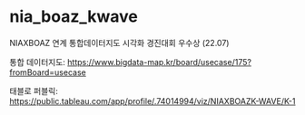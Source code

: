 # nia_boaz_kwave
NIAXBOAZ 연계 통합데이터지도 시각화 경진대회 우수상 (22.07)

통합 데이터지도: https://www.bigdata-map.kr/board/usecase/175?fromBoard=usecase

태블로 퍼블릭: https://public.tableau.com/app/profile/.74014994/viz/NIAXBOAZK-WAVE/K-1
